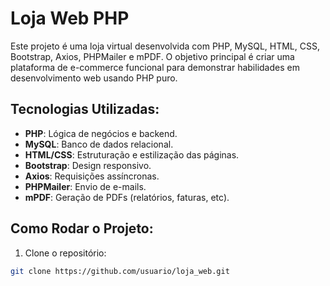 # Loja Web PHP

Este projeto é uma loja virtual desenvolvida com PHP, MySQL, HTML, CSS, Bootstrap, Axios, PHPMailer e mPDF. O objetivo principal é criar uma plataforma de e-commerce funcional para demonstrar habilidades em desenvolvimento web usando PHP puro.

## Tecnologias Utilizadas:
- **PHP**: Lógica de negócios e backend.
- **MySQL**: Banco de dados relacional.
- **HTML/CSS**: Estruturação e estilização das páginas.
- **Bootstrap**: Design responsivo.
- **Axios**: Requisições assíncronas.
- **PHPMailer**: Envio de e-mails.
- **mPDF**: Geração de PDFs (relatórios, faturas, etc).

## Como Rodar o Projeto:

1. Clone o repositório:
```bash
git clone https://github.com/usuario/loja_web.git

